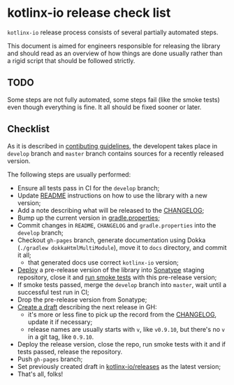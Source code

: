 # kotlinx-io release check list

`kotlinx-io` release process consists of several partially automated steps.

This document is aimed for engineers responsible for releasing the library and should read as an 
overview of how things are done usually rather than a rigid script that should be followed strictly.

## TODO

Some steps are not fully automated, some steps fail (like the smoke tests) even though everything
is fine. It all should be fixed sooner or later.

## Checklist

As it is described in [contibuting guidelines](../CONTRIBUTING.md), 
the developent takes place in `develop` branch
and `master` branch contains sources for a recently released version.

The following steps are usually performed:
- Ensure all tests pass in CI for the `develop` branch;
- Update [README](../README.md) instructions on how to use the library with a new version;
- Add a note describing what will be released to the [CHANGELOG](../CHANGELOG.md);
- Bump up the current version in [gradle.properties](../gradle.properties);
- Commit changes in `README`, `CHANGELOG` and `gradle.properties` into the `develop` branch;
- Checkout `gh-pages` branch, generate documentation using Dokka (`./gradlew dokkaHtmlMultiModule`), move it to `docs` directory, and commit it all;
  - that generated docs use correct `kotlinx-io` version;
- [Deploy](https://teamcity.jetbrains.com/buildConfiguration/KotlinTools_KotlinxIo_DeployRunThisOne)
a pre-release version of the library into [Sonatype](http://oss.sonatype.org) staging repository,
close it and [run smoke tests](https://teamcity.jetbrains.com/buildConfiguration/KotlinTools_KotlinxIo_DeploymentSmokeTest) 
with this pre-release version;
- If smoke tests passed, merge the `develop` branch into `master`, wait until a successful test run in CI;
- Drop the pre-release version from Sonatype;
- [Create a draft](https://github.com/Kotlin/kotlinx-io/releases/new) describing the next release in GH:
  - it's more or less fine to pick up the record from the [CHANGELOG](../CHANGELOG.md), update it if
  necessary;
  - release names are usually starts with `v`, like `v0.9.10`, but there's no `v` in a git tag, like `0.9.10`.
- Deploy the release version, close the repo, run smoke tests with it and if tests passed, release the repository.
- Push `gh-pages` branch;
- Set previously created draft in [kotlinx-io/releases](https://github.com/Kotlin/kotlinx-io/releases)
as the latest version;
- That's all, folks!
